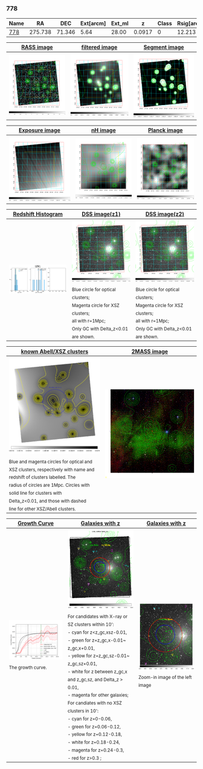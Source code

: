 <div STYLE="page-break-after: always;"></div>

### 778

|Name          |RA          |DEC      | Ext[arcm] | Ext_ml | z    | Class| Rsig[arcmin] | CRsig[c/s] | CR500[c/s] | R500[Mpc] |L500[erg/s]|F500[erg/s/cm^2]| M500[Msun]|Tx[keV]|beta|GC(XSZ,Delta_z<0.01)| GC(OPT,Delta_z<0.01)|GC|alias|
|--------------|------------|------------|---|---|-----------|--------|------|------|----|----|----|----|----|----|----|----|----|----|---|
|[778](script/778.md)     | 275.738       | 71.346       | 5.64    | 28.00   | 0.0917 | 0   | 12.213 |0.037 |0.034 |0.606 |1.187e+43 |5.631e-13 |6.908e+13 |1.753 |0.638 |-, |-, |-, |t291|

|[RASS image](../image/778/778_img.pdf)|[filtered image](../image/778/778_fil.pdf)|[Segment image](../image/778/778_seg.pdf)|
|-------------------|--------------------|-------------------|
| <img src="../image/778/778_img.png" width="300">  | <img src="../image/778/778_fil.png" width="300">   | <img src="../image/778/778_seg.png" width="300">  |

|[Exposure image](../image/778/778_mex.pdf)| [nH image](../image/778/778_nh.pdf)| [Planck image](../image/778/778_p.pdf)|
|-------------------|--------------------|-------------------|
|<img src="../image/778/778_mex.png" width="300">   | <img src="../image/778/778_nh.png" width="300">    | <img src="../image/778/778_p.png" width="300"> |

|[Redshift Histogram](../image/778/778_zg.pdf) | [DSS image(z1)](../image/778/778_dss_z1.pdf)      |  [DSS image(z2)](../image/778/778_dss_z2.pdf)    |
|-------------------|--------------------|-------------------|
|<img src="../image/778/778_zg.png" width="300"> |<img src="../image/778/778_dss_z1.png" width="300"> <sub><br>Blue circle for optical clusters; <br>Magenta circle for XSZ clusters; <br>all with r=1Mpc; <br>Only GC with Delta_z<0.01 are shown. </sub>| <img src="../image/778/778_dss_z2.png" width="300"><sub><br>Blue circle for optical clusters; <br>Magenta circle for XSZ clusters; <br>all with r=1Mpc; <br>Only GC with Delta_z<0.01 are shown. </sub> |

|[known Abell/XSZ clusters](../image/778/778_m.pdf) | [2MASS image](../image/778/778_2mass.pdf)      |
|-------------------|-------------------|
|<img src=../image/778/778_m.png width="300"> <sub><br>Blue and magenta circles for optical and <br>XSZ clusters, respectively with name and <br>redshift of clusters labelled. The <br>radius of circles are 1Mpc. Circles with <br>solid line for clusters with <br>Delta_z<0.01, and those with dashed <br>line for other XSZ/Abell clusters.        </sub>|<img src="../image/778/778_2mass.png" width="300">  |

|[Growth Curve](../image/778/778_gca_all.png) |[Galaxies with z](../image/778/778_opt_ned.pdf) |[Galaxies with z](../image/778/778_opt_ned_zoom.pdf) |
|-------------------|-------------------|-------------------|
| <img src="../image/778/778_gca_all.png" width="300"> <sub><br>The growth curve.</sub>| <img src=../image/778/778_opt_ned.png width="300"> <br><sub> For candidates with X-ray or SZ clusters within 10': <br> - cyan for z<z_gc,xsz-0.01, <br> - green for z=z_gc,x-0.01~ z_gc,x+0.01, <br> - yellow for z=z_gc,sz-0.01~ z_gc,sz+0.01, <br> - white for z between z_gc,x and z_gc,sz, and Delta_z > 0.01, <br> - magenta for other galaxies; <br>For candiates with no XSZ clusters in 10': <br> - cyan for z=0-0.06, <br> - green for z=0.06-0.12, <br> - yellow for z=0.12-0.18, <br> - white for z=0.18-0.24, <br> - magenta for z=0.24-0.3, <br> - red for z>0.3 ;  </sub>|<img src=../image/778/778_opt_ned_zoom.png width="300">  <br><sub> Zoom-in image of the left image</sub>|




